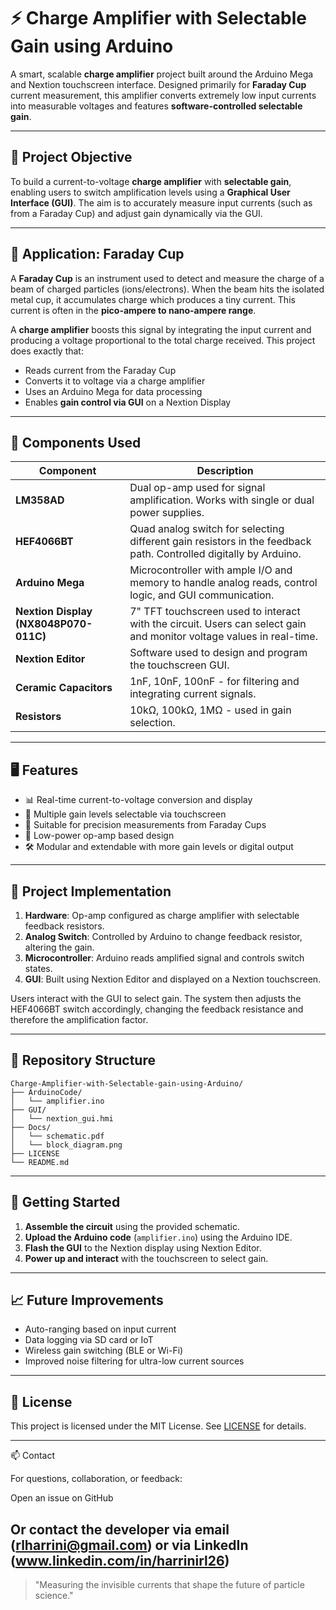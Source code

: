 # ⚡ Charge Amplifier with Selectable Gain using Arduino

A smart, scalable **charge amplifier** project built around the Arduino Mega and Nextion touchscreen interface. Designed primarily for **Faraday Cup** current measurement, this amplifier converts extremely low input currents into measurable voltages and features **software-controlled selectable gain**.

---

## 🎯 Project Objective

To build a current-to-voltage **charge amplifier** with **selectable gain**, enabling users to switch amplification levels using a **Graphical User Interface (GUI)**. The aim is to accurately measure input currents (such as from a Faraday Cup) and adjust gain dynamically via the GUI.

---

## 🔬 Application: Faraday Cup

A **Faraday Cup** is an instrument used to detect and measure the charge of a beam of charged particles (ions/electrons). When the beam hits the isolated metal cup, it accumulates charge which produces a tiny current. This current is often in the **pico-ampere to nano-ampere range**.

A **charge amplifier** boosts this signal by integrating the input current and producing a voltage proportional to the total charge received. This project does exactly that:

* Reads current from the Faraday Cup
* Converts it to voltage via a charge amplifier
* Uses an Arduino Mega for data processing
* Enables **gain control via GUI** on a Nextion Display

---

## 🔧 Components Used

| Component                             | Description                                                                                                          |
| ------------------------------------- | -------------------------------------------------------------------------------------------------------------------- |
| **LM358AD**                           | Dual op-amp used for signal amplification. Works with single or dual power supplies.                                 |
| **HEF4066BT**                         | Quad analog switch for selecting different gain resistors in the feedback path. Controlled digitally by Arduino.     |
| **Arduino Mega**                      | Microcontroller with ample I/O and memory to handle analog reads, control logic, and GUI communication.              |
| **Nextion Display (NX8048P070-011C)** | 7" TFT touchscreen used to interact with the circuit. Users can select gain and monitor voltage values in real-time. |
| **Nextion Editor**                    | Software used to design and program the touchscreen GUI.                                                             |
| **Ceramic Capacitors**                | 1nF, 10nF, 100nF - for filtering and integrating current signals.                                                    |
| **Resistors**                         | 10kΩ, 100kΩ, 1MΩ - used in gain selection.                                                                           |

---

## 🖥️ Features

* 📊 Real-time current-to-voltage conversion and display
* 🔁 Multiple gain levels selectable via touchscreen
* 🧪 Suitable for precision measurements from Faraday Cups
* 🔋 Low-power op-amp based design
* 🛠 Modular and extendable with more gain levels or digital output

---

## 🧱 Project Implementation

1. **Hardware**: Op-amp configured as charge amplifier with selectable feedback resistors.
2. **Analog Switch**: Controlled by Arduino to change feedback resistor, altering the gain.
3. **Microcontroller**: Arduino reads amplified signal and controls switch states.
4. **GUI**: Built using Nextion Editor and displayed on a Nextion touchscreen.

Users interact with the GUI to select gain. The system then adjusts the HEF4066BT switch accordingly, changing the feedback resistance and therefore the amplification factor.

---

## 📂 Repository Structure

```
Charge-Amplifier-with-Selectable-gain-using-Arduino/
├── ArduinoCode/
│   └── amplifier.ino
├── GUI/
│   └── nextion_gui.hmi
├── Docs/
│   └── schematic.pdf
│   └── block_diagram.png
├── LICENSE
└── README.md
```

---

## 🚀 Getting Started

1. **Assemble the circuit** using the provided schematic.
2. **Upload the Arduino code** (`amplifier.ino`) using the Arduino IDE.
3. **Flash the GUI** to the Nextion display using Nextion Editor.
4. **Power up and interact** with the touchscreen to select gain.

---

## 📈 Future Improvements

* Auto-ranging based on input current
* Data logging via SD card or IoT
* Wireless gain switching (BLE or Wi-Fi)
* Improved noise filtering for ultra-low current sources

---

## 📜 License

This project is licensed under the MIT License. See [LICENSE](LICENSE) for details.

---

📫 Contact

For questions, collaboration, or feedback:

Open an issue on GitHub

Or contact the developer via email (rlharrini@gmail.com) or via LinkedIn (www.linkedin.com/in/harrinirl26)
---

> "Measuring the invisible currents that shape the future of particle science."
